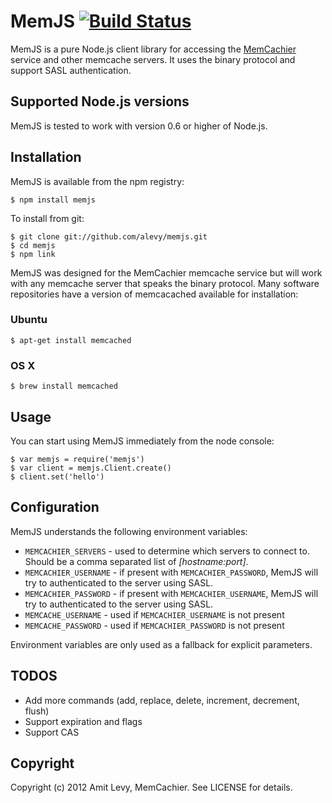 MemJS [![Build Status](https://secure.travis-ci.org/alevy/memjs.png)](http://travis-ci.org/alevy/memjs)
=====

MemJS is a pure Node.js client library for accessing the
[MemCachier](http://memcachier.com/) service and other memcache servers. It
uses the binary protocol and support SASL authentication.

## Supported Node.js versions ##

MemJS is tested to work with version 0.6 or higher of Node.js.

## Installation ##

MemJS is available from the npm registry:

    $ npm install memjs

To install from git:

    $ git clone git://github.com/alevy/memjs.git
    $ cd memjs
    $ npm link

MemJS was designed for the MemCachier memcache service but will work with any
memcache server that speaks the binary protocol. Many software repositories
have a version of memcacached available for installation:

### Ubuntu ###

    $ apt-get install memcached

### OS X ###

    $ brew install memcached

## Usage ##

You can start using MemJS immediately from the node console:

    $ var memjs = require('memjs')
    $ var client = memjs.Client.create()
    $ client.set('hello')

## Configuration ##

MemJS understands the following environment variables:

* `MEMCACHIER_SERVERS` - used to determine which servers to connect to. Should be a comma separated list of _[hostname:port]_.
* `MEMCACHIER_USERNAME` - if present with `MEMCACHIER_PASSWORD`, MemJS will try to authenticated to the server using SASL.
* `MEMCACHIER_PASSWORD` - if present with `MEMCACHIER_USERNAME`, MemJS will try to authenticated to the server using SASL.
* `MEMCACHE_USERNAME` - used if `MEMCACHIER_USERNAME` is not present
* `MEMCACHE_PASSWORD` - used if `MEMCACHIER_PASSWORD` is not present

Environment variables are only used as a fallback for explicit parameters.

## TODOS ##

* Add more commands (add, replace, delete, increment, decrement, flush)
* Support expiration and flags
* Support CAS

## Copyright ##

Copyright (c) 2012 Amit Levy, MemCachier. See LICENSE for details.
